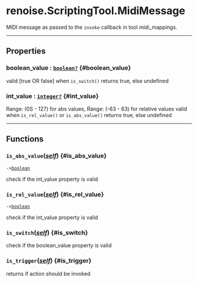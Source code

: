 # renoise.ScriptingTool.MidiMessage  
MIDI message as passed to the `invoke` callback in tool midi_mappings.  

---  
## Properties
### boolean_value : [`boolean`](/API/builtins/boolean.md)[`?`](/API/builtins/nil.md) {#boolean_value}
valid [true OR false] when `is_switch()` returns true, else undefined

### int_value : [`integer`](/API/builtins/integer.md)[`?`](/API/builtins/nil.md) {#int_value}
Range: (0S - 127) for abs values, Range: (-63 - 63) for relative values
valid when `is_rel_value()` or `is_abs_value()` returns true, else undefined

  

---  
## Functions
### `is_abs_value`([*self*](/API/builtins/self.md)) {#is_abs_value}
`->`[`boolean`](/API/builtins/boolean.md)  

check if the int_value property is valid
### `is_rel_value`([*self*](/API/builtins/self.md)) {#is_rel_value}
`->`[`boolean`](/API/builtins/boolean.md)  

check if the int_value property is valid
### `is_switch`([*self*](/API/builtins/self.md)) {#is_switch}
check if the boolean_value property is valid
### `is_trigger`([*self*](/API/builtins/self.md)) {#is_trigger}
returns if action should be invoked  

